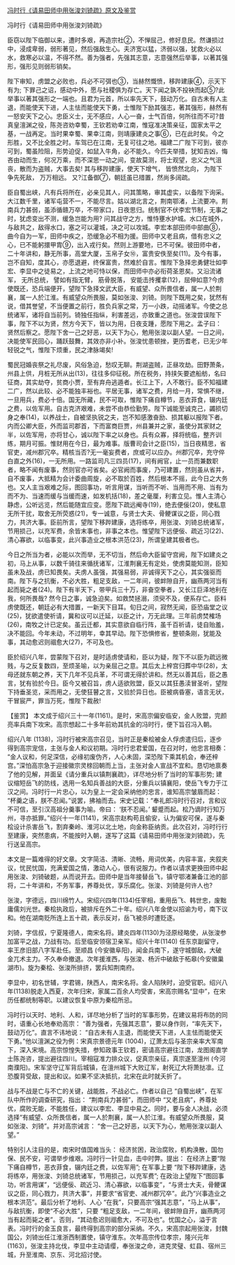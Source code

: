 [冯时行《请易田师中用张浚刘锜疏》原文及鉴赏](https://www.vrrw.net/wx/10318.html)

冯时行《请易田师中用张浚刘锜疏》

臣窃以陛下临御以来，遭时多艰，再造宗社②，不惮屈己，修好息民。然谦损过中，浸成卑弱，弱形著见，然后强敌生心。夫济宽以猛，济弱以强，犹救火必以水，救寒必以温，不得不然。善为强者，先强其志意，志意强然后举事，以著其强形，强形见则弱形销矣。

陛下审知，虏盟之必败也，兵必不可弭也③，当赫然慨愤，移跸建康④，示天下有为; 下罪己之诏，感动中外，愿与社稷俱为存亡。天下闻之孰不投袂而起⑤?此举事以著其强形之一端也。且君为元首，所以率先天下，鼓动万化。自古未有人主退，而能使天下进，人主怯而能使天下勇，士惟陛下励其强志，著其强形，赫然有一怒安天下之心。忠臣义士，无不感应，人心一奋，士气百倍，何所往而不可?昔真皇澶渊之役，陈尧咨劝幸蜀，王钦若劝幸江南，惟寇准决策亲征，国家太平之基，一战再定。当时果幸蜀、果幸江南，则靖康建炎之事⑥，已在此时矣。今之形胜，又不比全胜之时。车驾已在江南，无复可往之地。福建二广陛下可到，彼亦可到，蜀虽险阻，形势迫促，如鼠入牛角，必不能久。今匹夫举措，犹知吉凶，悔吝由动而生，何况万乘，而不深思一动之间，变故莫测，将士观望，忠义之气沮丧，散而为盗贼，大事去矣! 其与移跸建康，使天下增气， 皆愤然北向， 为陛下争先死敌， 万万相远。 又?江备御⑦，朝廷虽已措置，然尚多阔疏。

臣自蜀出峡，凡有兵将所在，必亲见其人，问其策略，审其虚实，以备陛下询采。大江数千里，诸军屯营不一，不能尽言。姑以湖北言之，荆南鄂渚，上流要冲。荆南兵力甚弱，虽添循赣万卒，不带家口，日夜思归。统制官不伏李宏节制，无事之时，犹虑变出不测，缓急岂能为用? 问其战守之方，惟恃壅水护城。水口在城外，与敌共之，敌得水口，塞之可以灌城，决之可以攻城。李宏本部田师中部曲⑧，曲今自为一军，田师中疾之，恐缓急必不相为援。田师中又老且病，借有忠义之心，已不能躬擐甲胄⑨，出入戎行矣。然则上游要地，已不可保。彼田师中者，二十年讲和，静无所事，高堂大厦，玉帛子女⑩，富贵安佚至矣(11)。及今有事，岂不自知，度其心，亦愿退避，终保富贵，然难於自言。惟陛下急择忠勇健壮如李宏、李显中之徒易之，上流之地可恃以保，而田师中亦必衔荷圣恩矣。又沿流诸军， 无所总统， 譬如有指无臂， 筋骨脱落， 安能击抟攫拿(12)，屈伸如意?今虏使既还，恐兵端便开，望陛下急择文武大臣，有威望、众所畏信者，属一人於荆襄，属一人於江淮。有威望众所畏服，莫如张浚、刘锜。则陛下既用之矣，犹然有说，借其誉望，不当便置之前行，胜负兵家之常，万一小跌，动摇诸军。今使之总统诸军，诸将自当前列。锜独任指纵，利害差远，亦致重之道也。张浚尝误陛下事，陛下不以为贤，然方今天下，皆以为用，日夜支踵，愿陛下用之。孟子曰： 贤然后察之。愿陛下舍一己之好恶，以天下为心，勉用张浚以副人望。一日之间，决能使军民回心，踊跃鼓舞，其效亦非小补。张浚忧患顿挫，更历耆老，已无少年轻锐之气，惟陛下烦重，民之津脉竭矣!

蜀民冠婚丧祭之礼尽废，风俗急迫，愁叹无聊。荆湖盗贼，正昼攻劫。田野萧条，州县上供，月桩无所从出(13)，往往多仰征税。所在税务，持挟矢要遮船舫，名曰征商，其实劫夺，贫商小贾，至有弃舟逃遁者。长江上下，人不敢行。臣不知福建二广，然以此较、必不能独丰裕也。平居无事，诸军之费，月给一月，常惧不继，一旦用兵，费必十倍。国无所藏，民不可取，惟陛下痛自樽节，恶衣菲食，辍内廷之费，以佐军用。自古克济艰难，未尝不由恭俭勤劳。陛下诚能至诚克己，蠲损切身之奉(14)，以养战士，自被坚执锐之夫，岂不知感激奋励、损其躯以报陛下者。内而公卿大臣，外而监司郡首，下而富商巨贾，州县兼并之家，虽使分其家财之半，以佐军用，亦将甘心，诚以陛下率之以身也。兵有众寡，择将统临，整齐训练，期月可振。惟财用在今日，最为难事。版曹司会计之臣(15)，当日夜精思，省官吏，减州郡冗卒。精核当否?无一毫妄费者，庶或可以应办。州郡冗卒，充守倅白直之外(16)，一无所用。一路监司凡三四员(17)，间有阙官，止一员而兼数职者，略不闻有废事，然则官亦可省矣。必官阙而事废，乃可建置，然则虽从省并，自不废事，大抵精为会计委曲周旋，必不取於百姓，然后根本不摇，此今日之大务也。又人主当艰难之际，图回事功，听言用谋，当听而不听、当用而不用、当有为而不为、当速而缓与当缓而速，如发机括(18)，差之毫厘，利害立见。惟人主清心静虑，公听远览，然后能随宜应变。愿陛下疏远阉寺(19)，绝去便佞(20)，使私意无所干扰，取舍无所荧惑(21)，专一诚意，与贤士大夫、骨鲠谋议之臣，同心戮力，共济大事。臣前所言，望陛下移跸建康，选将练卒，用张浚、刘锜总统诸军，节用损己，以充军费，余皆末事也，非事之本也。惟望陛下远便佞、疏近习(22)、清心寡欲，以临事变，此兴事造业之根本洪范(23)，所谓皇建其极者也。

今日之所当为者，必能以次而举，无不切当，然后命大臣留守宫阙，陛下如建炎之初，马上从事，以数千骑往来循抚诸军，江淮荆襄无有定处，使虏莫能知测，臣知虽未及战，虏已知畏矣。夫虏人虽强，其强易弱，非诚得天下之心，其实强驱而南。陛下与之抗衡，不必大胜，粗足支敌，一二年间，彼衅隙自开，幽燕两河当有起而毙之者(24)。陛下有半天下，带甲兵三十万，非奋空拳者，又长江巨泽地利在我，何所畏哉? 然今日之事，诚急迫矣。如救焚拯溺，须臾不及，便系存亡。臣料虏使既还，朝廷必有大措置，一新天下目耳。旬日之间，寂然无闻，臣恐庙堂之议(25)，犹欲遣使祈请，冀和议可以迁延，以臣之计，万无此理。三年前虏焚榷场(26)，南牧之计已定矣。虽云迁都，其实意欲自临行阵，虽千百祈请，徒自贻羞，决不能回。今年未动，不过明年，幸其早动。陛下恐惧修省，整顿条刚，犹能及事，其动愈迟则祻愈大(27)，不可及也。

臣於绍兴八年，尝蒙陛下召对，是时适虏使请和，臣以为疑，陛下不以臣为疏远微贱，与之反复数四，至烦圣喻，以为亲屈己之意。其后太上梓宫归葬中华(28)，太母还就东朝之养，天下几年不见兵革，不可谓无得於讲和。然无以善其后，臣之愚言，犹有验於今日。臣今又被召旨，虏人适欲败盟，臣又以其狂愚渎冒圣听，望陛下持垂圣览，采而用之，无使狂瞽之言，又验於异日也。臣被病昏塞，语言无状，干冒宸严，罪当万死，惟陛下裁赦!



【鉴赏】 本文成于绍兴三十一年(1161)。是时，宋高宗偏安临安，金人败盟，完颜亮率兵南下攻宋。高宗想起二十多年前劝其抗金的冯时行，便下旨召冯入朝。

绍兴八年 (1138)，冯时行被宋高宗召见，当时正是秦桧被金人俘虏遣归后，逐步得到高宗宠信，主张与金人和议初期。冯时行忠君爱国，在召对时，他忠言相奏： “金人议和，何足深信，必缘初废伪齐，人心未固，深恐陛下乘其机会，奉还梓宫。”深怕高宗急于迎接徽宗灵榇回朝而上当，主张对金人宣战不宜和。恳切地禀奏了他的见解，并面呈《请分重兵以镇荆襄疏》，详尽地分析了当时的军事形势; 建议缩短岳飞的防线，选用一名知兵善战的大臣，分重兵以镇襄阳，使岳飞专力于江汉之间。冯时行一片忠心，以为皇上一定会采纳他的忠言，谁知高宗皱眉而起： “杯羹之语，朕不忍闻。”说罢，拂袖而去。宋史记载：“奉礼郎冯时行召对，言和议不可信，至引汉高祖分羹事为喻。帝曰： ‘朕不忍闻。’ 颦蹙而起。桧乃谪时行知万州，寻亦抵罪。”绍兴十一年(1141)，宋高宗赵构苟且偷安，认为偏安可保，遂与秦桧设计杀害岳飞，割弃秦岭、淮河以北土地，向金称臣纳贡。此次召对，冯时行行至建康，突然患病，不能按时入朝，遂写了这篇《请易田师中用张浚刘锜疏》，先行送呈高宗。

本文是一篇难得的好文章。文字简洁、清晰、流畅，用词优美，内容丰富，夹叙夹议，忧民忧国，充满爱国之情，激动人心，很有说服力。作者以请求更换田师中起用张浚、刘锜破题，从而说开去。田师中是当年接替岳飞，镇守鄂渚兼备江池的部将，二十年讲和，不务军事，养尊处优，享乐腐化。张浚、刘锜是何许人也?

张浚，字德远，四川绵竹人。宋绍兴四年(1134)任宰相，重用岳飞、韩世忠，废黜庸儒刘光世。秦桧执政后，被排斥在外二十年。绍兴八年金使以招谕为号，南下议和。他在湖南贬所连上五十疏，表示反对，岳飞被杀时遭贬逐。

刘锜，字信叔，宁夏隆德人，南宋名将。建炎四年(1130)为泾原经略使，从张浚参加富平之战，力战有功。后至临安领宿卫亲军。绍兴十年(1140) 任东京副留守，率王彦旧部八字军赴任。至顺昌 (今安徽阜阳)，闻金兵南下，遂守城御敌，大破金兀术主力。不久奉命撤退。次年援淮西，与张浚、杨沂中破敌于柘皋(今安徽巢湖市)。旋为秦桧、张浚所排挤，罢兵知荆南府。

李显中，初名世辅，字君锡，陕西人，南宋名将。金人陷陕时，迫受官职。绍兴八年(1138)脱走入西夏，次年归宋，家属二百余人均受害，宋高宗赐名“显中”，在宋历任都统制等职。以建议恢复中原为秦桧所忌。

冯时行以天时、地利、人和，详尽地分析了当时的军事形势，在建议易将布防的同时，语重心长地奉劝高宗： “善为强者，先强其志意”，要以身作则，“率先天下，鼓动万化”。直言不讳地说： “自古未有人主退，而能使天下进，人主怯而能使天下勇。”他以澶渊之役为例：宋真宗景德元年 (1004)，辽萧太后与圣宗亲率大军南下，深入宋境。高宗惊惶失措，参知政事王钦若，密请高宗避往江南，龙图阁直学士陈尧咨，提出避往四川。宰相寇准力排众议，促真宗亲征，真宗遂至澶州 (今河南濮阳)。宋军坚守辽军背后城镇，在澶州城下大败辽军，射死辽大将萧挞凛。辽恐腹背受敌，提出和议。如果不坚决抵抗，北宋在此时就夭折了。

战与不战是亡与不亡的关键，战能胜，不战必亡。作者以自己 “自蜀出峡”，在军队中所作的调查研究，指出： “荆南兵力甚弱”，而田师中 “又老且病”，养尊处优，腐败无能，不能胜任，建议以李宏、李显中易之。同时，要与金人决战，必须选择“有威望、众所畏信者，属一人於荆襄，属一人於江淮。有威望众所畏服，莫如张浚、刘锜”。并对高宗诫言： “舍一己之好恶，以天下为心，勉用张浚以副人望。”

特别引人注目的是，南宋时值国难当头： 经济贫困，政治腐败，机构涣散，国勿保、民不安，可谓举步维艰。冯时行一针见血，击中时弊。提出： 在经济上要“陛下痛自樽节，恶衣菲食，辍内廷之费，以佐军用”; 在军事上要 “陛下移跸建康，选将练卒，用张浚、刘锜总统诸军，节用损己，以充军费”; 在政治上望陛下“图回事功，听言用谋”，“远便佞、疏近习、清心寡欲，以临事变”，“与贤士大夫，骨鲠谋议之臣，同心戮力，共济大事”，并要求“省官吏、减州郡冗卒”。此乃“兴事造业之根本洪范”。最后分析了地利、人心 “在我”，只要高宗“强其志意”，“马上从事”，与敌抗衡，即使“不必大胜”，只要 “粗足支敌，一二年间，彼衅隙自开，幽燕两河当有起而毙之者”。否则，“其动愈迟则祻愈大，不可及也”。忧国之心，溢于言表。冯时行的金玉良言，最终得到高宗的部分采纳。不久，宋高宗起用张浚，封魏国公，刘锜出任江淮浙西制置使，镇守淮东。次年高宗传位孝宗，隆兴元年 (1163)，张浚主持北伐，李显中主动请缨，奉张浚之命，进克灵璧、虹县、宿州三城，升至淮南、京东、河北招讨使。

